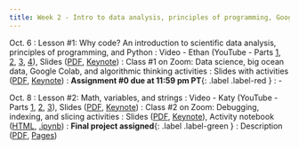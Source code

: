 ```yaml
---
title: Week 2 - Intro to data analysis, principles of programming, Google Colab notebooks, variables, mathematical operations, strings
---
```


Oct. 6
: Lesson #1: Why code? An introduction to scientific data analysis, principles of programming, and Python
  : Video - Ethan (YouTube - Parts [1](#), [2](#), [3](#), [4](#)), Slides ([PDF](/OCEAN_215/materials/lessons/lesson_1.pdf), [Keynote](/OCEAN_215/materials/lessons/lesson_1.key))
: Class #1 on Zoom: Data science, big ocean data, Google Colab, and algorithmic thinking activities
  : Slides with activities ([PDF](/OCEAN_215/materials/class/class_1.pdf), [Keynote](/OCEAN_215/materials/class/class_1.key))
: **Assignment #0 due at 11:59 pm PT**{: .label .label-red }
  : -

Oct. 8
: Lesson #2: Math, variables, and strings
  : Video - Katy (YouTube - Parts [1](#), [2](#), [3](#)), Slides ([PDF](/OCEAN_215/materials/lessons/lesson_2.pdf), [Keynote](/OCEAN_215/materials/lessons/lesson_2.key))
: Class #2 on Zoom: Debugging, indexing, and slicing activities
  : Slides ([PDF](/OCEAN_215/materials/class/class_2.pdf), [Keynote](/OCEAN_215/materials/class/class_2.key)), Activity notebook ([HTML](https://nbviewer.org/github/ethan-campbell/OCEAN_215/blob/main/materials/class/class_2_notebook.ipynb), [.ipynb](/OCEAN_215/materials/class/class_2_notebook.ipynb))
: **Final project assigned**{: .label .label-green }
  : Description ([PDF](/OCEAN_215/materials/assignments/final_project.pdf), [Pages](/OCEAN_215/materials/assignments/final_project.pages))

